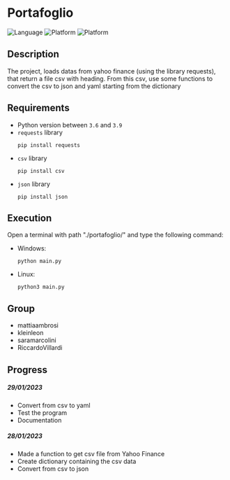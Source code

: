 # Portafoglio

![Language](https://img.shields.io/badge/Language-Python-yellowgreen?style=flat) 
![Platform](https://img.shields.io/badge/OS%20platform%20supported-Linux-blue?style=flat)
![Platform](https://img.shields.io/badge/OS%20platform%20supported-Windows-blue?style=flat)


## Description

The project, loads datas from yahoo finance (using the library requests), that return a file csv with heading.
From this csv, use some functions to convert the csv to json and yaml starting from the dictionary


## Requirements

- Python version between `3.6` and `3.9`
- `requests` library
  ```commandline
  pip install requests
  ```
- `csv` library
  ```commandline
  pip install csv
  ```
- `json` library
  ```commandline
  pip install json
  ```

## Execution

Open a terminal with path "./portafoglio/" and type the following command:

- Windows:
  ```
  python main.py
  ```

- Linux:
  ```
  python3 main.py
  ```


## Group

- mattiaambrosi
- kleinleon
- saramarcolini
- RiccardoVillardi


## Progress

##### 29/01/2023

- Convert from csv to yaml
- Test the program
- Documentation

##### 28/01/2023

- Made a function to get csv file from Yahoo Finance
- Create dictionary containing the csv data
- Convert from csv to json
